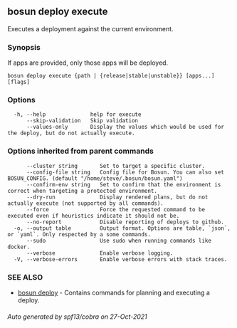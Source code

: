 ## bosun deploy execute

Executes a deployment against the current environment.

### Synopsis

If apps are provided, only those apps will be deployed.

```
bosun deploy execute {path | {release|stable|unstable}} [apps...] [flags]
```

### Options

```
  -h, --help              help for execute
      --skip-validation   Skip validation
      --values-only       Display the values which would be used for the deploy, but do not actually execute.
```

### Options inherited from parent commands

```
      --cluster string       Set to target a specific cluster.
      --config-file string   Config file for Bosun. You can also set BOSUN_CONFIG. (default "/home/steve/.bosun/bosun.yaml")
      --confirm-env string   Set to confirm that the environment is correct when targeting a protected environment.
      --dry-run              Display rendered plans, but do not actually execute (not supported by all commands).
      --force                Force the requested command to be executed even if heuristics indicate it should not be.
      --no-report            Disable reporting of deploys to github.
  -o, --output table         Output format. Options are table, `json`, or `yaml`. Only respected by a some commands.
      --sudo                 Use sudo when running commands like docker.
      --verbose              Enable verbose logging.
  -V, --verbose-errors       Enable verbose errors with stack traces.
```

### SEE ALSO

* [bosun deploy](bosun_deploy.md)	 - Contains commands for planning and executing a deploy.

###### Auto generated by spf13/cobra on 27-Oct-2021
